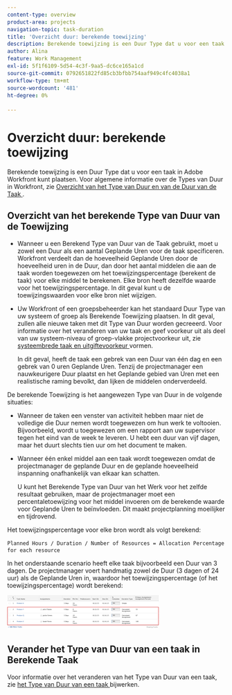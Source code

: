 ```yaml
---
content-type: overview
product-area: projects
navigation-topic: task-duration
title: 'Overzicht duur: berekende toewijzing'
description: Berekende toewijzing is een Duur Type dat u voor een taak in Adobe Workfront kunt plaatsen. Voor algemene informatie over de Types van Duur in Workfront, zie Overzicht van het Type van Duur en van de Duur van de Taak.
author: Alina
feature: Work Management
exl-id: 5f1f6109-5d54-4c3f-9aa5-dc6ce165a1cd
source-git-commit: 0792651822fd85cb3bfbb754aaf949c4fc4038a1
workflow-type: tm+mt
source-wordcount: '481'
ht-degree: 0%

---
```


# Overzicht duur: berekende toewijzing

<!-- Audited: 5/2025 -->

Berekende toewijzing is een Duur Type dat u voor een taak in Adobe Workfront kunt plaatsen. Voor algemene informatie over de Types van Duur in Workfront, zie [ Overzicht van het Type van Duur en van de Duur van de Taak ](../../../manage-work/tasks/taskdurtn/task-duration-and-duration-type.md).

## Overzicht van het berekende Type van Duur van de Toewijzing

<!--
<p data-mc-conditions="QuicksilverOrClassic.Draft mode">(NOTE: This Hub issue has a powerpoint that highlights information that is useful to users when using Calculated Assignment duration type. I don't think we can use the powerpoint, because it's old. I also don't know if the things they discuss are still relevant, since the PP is from 2015. I've closed the issue, but I'm putting a link here just in case the info is useful. https://hub.workfront.com/issue/5a9dd7d5007d02a8966014557c23cc89/updates)</p>
-->

* Wanneer u een Berekend Type van Duur van de Taak gebruikt, moet u zowel een Duur als een aantal Geplande Uren voor de taak specificeren. Workfront verdeelt dan de hoeveelheid Geplande Uren door de hoeveelheid uren in de Duur, dan door het aantal middelen die aan de taak worden toegewezen om het toewijzingspercentage (berekent de taak) voor elke middel te berekenen. Elke bron heeft dezelfde waarde voor het toewijzingspercentage. In dit geval kunt u de toewijzingswaarden voor elke bron niet wijzigen.
* Uw Workfront of een groepsbeheerder kan het standaard Duur Type van uw systeem of groep als Berekende Toewijzing plaatsen. In dit geval, zullen alle nieuwe taken met dit Type van Duur worden gecreeerd. Voor informatie over het veranderen van uw taak en geef voorkeur uit als deel van uw systeem-niveau of groep-vlakke projectvoorkeur uit, zie [ systeembrede taak en uitgiftevoorkeur ](../../../administration-and-setup/set-up-workfront/configure-system-defaults/set-task-issue-preferences.md) vormen.

  In dit geval, heeft de taak een gebrek van een Duur van één dag en een gebrek van 0 uren Geplande Uren. Tenzij de projectmanager een nauwkeurigere Duur plaatst en het Geplande gebied van Uren met een realistische raming bevolkt, dan lijken de middelen onderverdeeld.

De berekende Toewijzing is het aangewezen Type van Duur in de volgende situaties:

* Wanneer de taken een venster van activiteit hebben maar niet de volledige die Duur nemen wordt toegewezen om hun werk te voltooien. Bijvoorbeeld, wordt u toegewezen om een rapport aan uw supervisor tegen het eind van de week te leveren. U hebt een duur van vijf dagen, maar het duurt slechts tien uur om het document te maken.
* Wanneer één enkel middel aan een taak wordt toegewezen omdat de projectmanager de geplande Duur en de geplande hoeveelheid inspanning onafhankelijk van elkaar kan schatten.

  U kunt het Berekende Type van Duur van het Werk voor het zelfde resultaat gebruiken, maar de projectmanager moet een percentaletoewijzing voor het middel invoeren om de berekende waarde voor Geplande Uren te beïnvloeden. Dit maakt projectplanning moeilijker en tijdrovend.

Het toewijzingspercentage voor elke bron wordt als volgt berekend:

```
Planned Hours / Duration / Number of Resources = Allocation Percentage for each resource
```

In het onderstaande scenario heeft elke taak bijvoorbeeld een Duur van 3 dagen. De projectmanager voert handmatig zowel de Duur (3 dagen of 24 uur) als de Geplande Uren in, waardoor het toewijzingspercentage (of het toewijzingspercentage) wordt berekend:

![](assets/calcassign-350x80.png)

## Verander het Type van Duur van een taak in Berekende Taak

Voor informatie over het veranderen van het Type van Duur van een taak, zie [ het Type van Duur van een taak ](../../../manage-work/tasks/taskdurtn/update-duration-type-of-task.md) bijwerken.

<!--
<p data-mc-conditions="QuicksilverOrClassic.Draft mode">(NOTE: replaced with new article linked above)</p>
-->

<!--
<ol data-mc-conditions="QuicksilverOrClassic.Draft mode">
<li value="1">Go to a task for which you want to change the Duration Type.</li>
<li value="2"> <p data-mc-conditions="QuicksilverOrClassic.Quicksilver">Click <strong>Task Details</strong> in the left panel, then in the Overview area double click <strong>Duration Type</strong>. </p> </li>
<li value="3">Select <strong>Calculated Assignment</strong> from the drop-down menu.</li>
<li value="4">Click <strong>Save</strong> <strong>Changes</strong>.</li>
</ol>
-->

